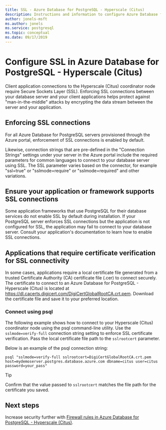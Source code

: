 ```yaml
---
title: SSL - Azure Database for PostgreSQL - Hyperscale (Citus)
description: Instructions and information to configure Azure Database for PostgreSQL - Hyperscale (Citus) and associated applications to properly use SSL connections.
author: jonels-msft
ms.author: jonels
ms.service: postgresql
ms.topic: conceptual
ms.date: 09/17/2019
---
```

# Configure SSL in Azure Database for PostgreSQL - Hyperscale (Citus)
Client application connections to the Hyperscale (Citus) coordinator node require Secure Sockets Layer (SSL). Enforcing SSL connections between your database server and your client applications helps protect against "man-in-the-middle" attacks by encrypting the data stream between the server and your application.

## Enforcing SSL connections
For all Azure Database for PostgreSQL servers provisioned through the Azure portal, enforcement of SSL connections is enabled by default. 

Likewise, connection strings that are pre-defined in the "Connection Strings" settings under your server in the Azure portal include the required parameters for common languages to connect to your database server using SSL. The SSL parameter varies based on the connector, for example "ssl=true" or "sslmode=require" or "sslmode=required" and other variations.

## Ensure your application or framework supports SSL connections
Some application frameworks that use PostgreSQL for their database services do not enable SSL by default during installation. If your PostgreSQL server enforces SSL connections but the application is not configured for SSL, the application may fail to connect to your database server. Consult your application's documentation to learn how to enable SSL connections.

## Applications that require certificate verification for SSL connectivity
In some cases, applications require a local certificate file generated from a trusted Certificate Authority (CA) certificate file (.cer) to connect securely. The certificate to connect to an Azure Database for PostgreSQL - Hyperscale (Citus) is located at https://dl.cacerts.digicert.com/DigiCertGlobalRootCA.crt.pem. Download the certificate file and save it to your preferred location.

### Connect using psql
The following example shows how to connect to your Hyperscale (Citus) coordinator node using the psql command-line utility. Use the `sslmode=verify-full` connection string setting to enforce SSL certificate verification. Pass the local certificate file path to the `sslrootcert` parameter.

Below is an example of the psql connection string:
```
psql "sslmode=verify-full sslrootcert=DigiCertGlobalRootCA.crt.pem host=mydemoserver.postgres.database.azure.com dbname=citus user=citus password=your_pass"
```
> [!TIP]
> Confirm that the value passed to `sslrootcert` matches the file path for the certificate you saved.

## Next steps
Increase security further with [Firewall rules in Azure Database for PostgreSQL - Hyperscale (Citus)](concepts-hyperscale-firewall-rules.md).
